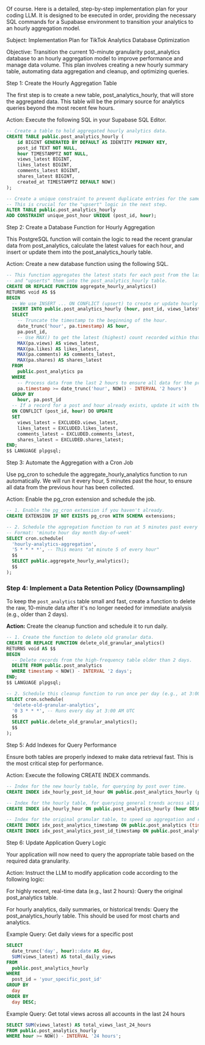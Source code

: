 Of course. Here is a detailed, step-by-step implementation plan for your coding LLM. It is designed to be executed in order, providing the necessary SQL commands for a Supabase environment to transition your analytics to an hourly aggregation model.

Subject: Implementation Plan for TikTok Analytics Database Optimization

Objective: Transition the current 10-minute granularity post_analytics database to an hourly aggregation model to improve performance and manage data volume. This plan involves creating a new hourly summary table, automating data aggregation and cleanup, and optimizing queries.

Step 1: Create the Hourly Aggregation Table

The first step is to create a new table, post_analytics_hourly, that will store the aggregated data. This table will be the primary source for analytics queries beyond the most recent few hours.

Action: Execute the following SQL in your Supabase SQL Editor.

```sql
-- Create a table to hold aggregated hourly analytics data.
CREATE TABLE public.post_analytics_hourly (
    id BIGINT GENERATED BY DEFAULT AS IDENTITY PRIMARY KEY,
    post_id TEXT NOT NULL,
    hour TIMESTAMPTZ NOT NULL,
    views_latest BIGINT,
    likes_latest BIGINT,
    comments_latest BIGINT,
    shares_latest BIGINT,
    created_at TIMESTAMPTZ DEFAULT NOW()
);

-- Create a unique constraint to prevent duplicate entries for the same post in the same hour.
-- This is crucial for the "upsert" logic in the next step.
ALTER TABLE public.post_analytics_hourly
ADD CONSTRAINT unique_post_hour UNIQUE (post_id, hour);
```
Step 2: Create a Database Function for Hourly Aggregation

This PostgreSQL function will contain the logic to read the recent granular data from post_analytics, calculate the latest values for each hour, and insert or update them into the post_analytics_hourly table.

Action: Create a new database function using the following SQL.

```sql
-- This function aggregates the latest stats for each post from the last 2 hours
-- and "upserts" them into the post_analytics_hourly table.
CREATE OR REPLACE FUNCTION aggregate_hourly_analytics()
RETURNS void AS $$
BEGIN
  -- We use INSERT ... ON CONFLICT (upsert) to create or update hourly records.
  INSERT INTO public.post_analytics_hourly (hour, post_id, views_latest, likes_latest, comments_latest, shares_latest)
  SELECT
    -- Truncate the timestamp to the beginning of the hour.
    date_trunc('hour', pa.timestamp) AS hour,
    pa.post_id,
    -- Use MAX() to get the latest (highest) count recorded within that hour.
    MAX(pa.views) AS views_latest,
    MAX(pa.likes) AS likes_latest,
    MAX(pa.comments) AS comments_latest,
    MAX(pa.shares) AS shares_latest
  FROM
    public.post_analytics pa
  WHERE
    -- Process data from the last 2 hours to ensure all data for the previous hour is captured.
    pa.timestamp >= date_trunc('hour', NOW() - INTERVAL '2 hours')
  GROUP BY
    hour, pa.post_id
  -- If a record for a post and hour already exists, update it with the new latest values.
  ON CONFLICT (post_id, hour) DO UPDATE
  SET
    views_latest = EXCLUDED.views_latest,
    likes_latest = EXCLUDED.likes_latest,
    comments_latest = EXCLUDED.comments_latest,
    shares_latest = EXCLUDED.shares_latest;
END;
$$ LANGUAGE plpgsql;
```
Step 3: Automate the Aggregation with a Cron Job

Use pg_cron to schedule the aggregate_hourly_analytics function to run automatically. We will run it every hour, 5 minutes past the hour, to ensure all data from the previous hour has been collected.

Action: Enable the pg_cron extension and schedule the job.

```sql
-- 1. Enable the pg_cron extension if you haven't already.
CREATE EXTENSION IF NOT EXISTS pg_cron WITH SCHEMA extensions;

-- 2. Schedule the aggregation function to run at 5 minutes past every hour.
-- Format: 'minute hour day month day-of-week'
SELECT cron.schedule(
  'hourly-analytics-aggregation',
  '5 * * * *', -- This means "at minute 5 of every hour"
  $$
  SELECT public.aggregate_hourly_analytics();
  $$
);
```

### **Step 4: Implement a Data Retention Policy (Downsampling)**

To keep the `post_analytics` table small and fast, create a function to delete the raw, 10-minute data after it's no longer needed for immediate analysis (e.g., older than 2 days).

**Action:** Create the cleanup function and schedule it to run daily.

```sql
-- 1. Create the function to delete old granular data.
CREATE OR REPLACE FUNCTION delete_old_granular_analytics()
RETURNS void AS $$
BEGIN
  -- Delete records from the high-frequency table older than 2 days.
  DELETE FROM public.post_analytics
  WHERE timestamp < NOW() - INTERVAL '2 days';
END;
$$ LANGUAGE plpgsql;

-- 2. Schedule this cleanup function to run once per day (e.g., at 3:00 AM UTC).
SELECT cron.schedule(
  'delete-old-granular-analytics',
  '0 3 * * *', -- Runs every day at 3:00 AM UTC
  $$
  SELECT public.delete_old_granular_analytics();
  $$
);
```
Step 5: Add Indexes for Query Performance

Ensure both tables are properly indexed to make data retrieval fast. This is the most critical step for performance.

Action: Execute the following CREATE INDEX commands.

```sql
-- Index for the new hourly table, for querying by post over time.
CREATE INDEX idx_hourly_post_id_hour ON public.post_analytics_hourly (post_id, hour DESC);

-- Index for the hourly table, for querying general trends across all posts.
CREATE INDEX idx_hourly_hour ON public.post_analytics_hourly (hour DESC);

-- Index for the original granular table, to speed up aggregation and real-time queries.
CREATE INDEX idx_post_analytics_timestamp ON public.post_analytics (timestamp DESC);
CREATE INDEX idx_post_analytics_post_id_timestamp ON public.post_analytics (post_id, timestamp DESC);
```
Step 6: Update Application Query Logic

Your application will now need to query the appropriate table based on the required data granularity.

Action: Instruct the LLM to modify application code according to the following logic:

For highly recent, real-time data (e.g., last 2 hours): Query the original post_analytics table.

For hourly analytics, daily summaries, or historical trends: Query the post_analytics_hourly table. This should be used for most charts and analytics.

Example Query: Get daily views for a specific post

```sql
SELECT
  date_trunc('day', hour)::date AS day,
  SUM(views_latest) AS total_daily_views
FROM
  public.post_analytics_hourly
WHERE
  post_id = 'your_specific_post_id'
GROUP BY
  day
ORDER BY
  day DESC;
```
Example Query: Get total views across all accounts in the last 24 hours

```sql
SELECT SUM(views_latest) AS total_views_last_24_hours
FROM public.post_analytics_hourly
WHERE hour >= NOW() - INTERVAL '24 hours';
